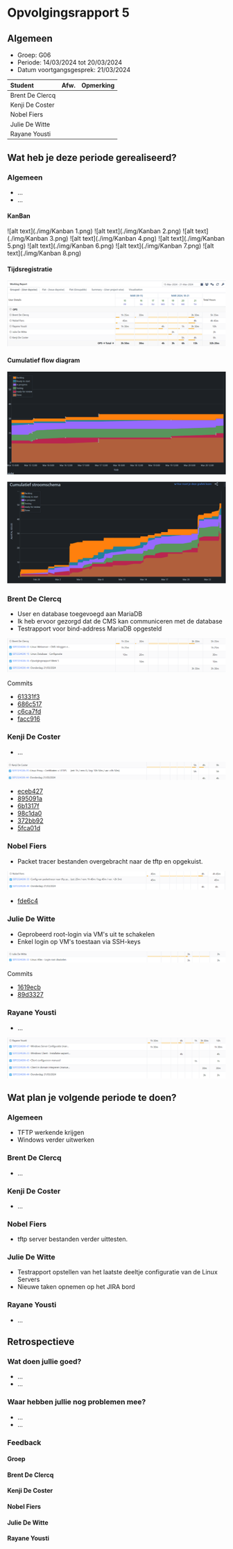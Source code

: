 # Opvolgingsrapport 5

## Algemeen

- Groep: G06
- Periode: 14/03/2024 tot 20/03/2024
- Datum voortgangsgesprek: 21/03/2024

| Student         | Afw. | Opmerking |
| :-------------- | :--: | :-------- |
| Brent De Clercq |      |           |
| Kenji De Coster |      |           |
| Nobel Fiers     |      |           |
| Julie De Witte  |      |           |
| Rayane Yousti   |      |           |

## Wat heb je deze periode gerealiseerd?

### Algemeen

- ...
- ...

#### KanBan

<!-- Voeg hier een screenshot toe van de huidige toestand van het kanban bord. -->

![alt text](./img/Kanban 1.png)
![alt text](./img/Kanban 2.png)
![alt text](./img/Kanban 3.png)
![alt text](./img/Kanban 4.png)
![alt text](./img/Kanban 5.png)
![alt text](./img/Kanban 6.png)
![alt text](./img/Kanban 7.png)
![alt text](./img/Kanban 8.png)

#### Tijdsregistratie

<!-- Voeg hier een screenshot toe van het teamoverzicht van de tijdregistratie, met totaal per student en team -->

![alt text](./img/jira.png)

#### Cumulatief flow diagram

<!-- Voeg hier een screenshot toe van het cumulatief flow diagram voor de periode van het rapport. -->

![alt text](./img/diagram.png)

<!-- Voeg hier een screenshot toe van het cumulatief flow diagram voor de volledige periode van het project. -->

![alt text](./img/cumulatief.png)

### Brent De Clercq

<!-- Voeg hier een overzicht toe van gerealiseerde taken inclusief links naar relevante commits/documenten. -->

- User en database toegevoegd aan MariaDB
- Ik heb ervoor gezorgd dat de CMS kan communiceren met de database
- Testrapport voor bind-address MariaDB opgesteld

![alt text](./img/brent.png)

Commits

- [61331f3](https://github.com/HoGentTIN/sep2324-gent-g06/commit/61331f361475edc70b148775c99500acf7038f81)
- [686c517](https://github.com/HoGentTIN/sep2324-gent-g06/commit/686c5178a34c6731b6a0dbb7ab43bb91df009b65)
- [c6ca7fd](https://github.com/HoGentTIN/sep2324-gent-g06/commit/c6ca7fd13f24982c39e371a5f7abea8353345df6)
- [facc916](https://github.com/HoGentTIN/sep2324-gent-g06/commit/facc916f7494378f0129a12a87ba5037a87b9549)

<!-- Voeg hier een screenshot van het individueel tijdregistratierapport, met overzicht van elke taak en bijhorende uren. -->

### Kenji De Coster

<!-- Voeg hier een overzicht toe van gerealiseerde taken inclusief links naar relevante commits/documenten. -->

- ...

![alt text](./img/kenji.png)

- [eceb427 ](https://github.com/HoGentTIN/sep2324-gent-g06/commit/eceb427e8ffe8fe32142737b32efcf3e230a5ac0)
- [895091a ](https://github.com/HoGentTIN/sep2324-gent-g06/commit/895091a7ab3c3f53aab915d3bf6de2334d2ec42b)
- [6b1317f ](https://github.com/HoGentTIN/sep2324-gent-g06/commit/6b1317f8e2f8a696d25c6bc83f0470dba6291e08)
- [98c1da0 ](https://github.com/HoGentTIN/sep2324-gent-g06/commit/98c1da031e6bb5a6c3b2bef4b652f2e462e6a68d)
- [372bb92 ](https://github.com/HoGentTIN/sep2324-gent-g06/commit/372bb92cc177ded508901884b7507ba77bc09b07)
- [5fca01d ](https://github.com/HoGentTIN/sep2324-gent-g06/commit/5fca01d858e6e8fbd4ec92dfa10b8eeb919760fd)
<!-- Voeg hier een screenshot van het individueel tijdregistratierapport, met overzicht van elke taak en bijhorende uren. -->

### Nobel Fiers

<!-- Voeg hier een overzicht toe van gerealiseerde taken inclusief links naar relevante commits/documenten. -->

- Packet tracer bestanden overgebracht naar de tftp en opgekuist.

![alt text](./img/nobel.png)

- [fde6c4](https://github.com/HoGentTIN/sep2324-gent-g06/commit/fde6c41136637a66f63285a866692667e08f7d96)

<!-- Voeg hier een screenshot van het individueel tijdregistratierapport, met overzicht van elke taak en bijhorende uren. -->

### Julie De Witte

<!-- Voeg hier een overzicht toe van gerealiseerde taken inclusief links naar relevante commits/documenten. -->

- Geprobeerd root-login via VM's uit te schakelen
- Enkel login op VM's toestaan via SSH-keys

![alt text](./img/julie.png)

Commits

- [1619ecb](https://github.com/HoGentTIN/sep2324-gent-g06/commit/1619ecb71702df4cb1ddae7095ee6230212cc58e)
- [89d3327](https://github.com/HoGentTIN/sep2324-gent-g06/commit/89d3327657fc178cd46c3c3698c5fa23e52cda43)

<!-- Voeg hier een screenshot van het individueel tijdregistratierapport, met overzicht van elke taak en bijhorende uren. -->

### Rayane Yousti

<!-- Voeg hier een overzicht toe van gerealiseerde taken inclusief links naar relevante commits/documenten. -->

- ...

![alt text](./img/rayane.png)

<!-- Voeg hier een screenshot van het individueel tijdregistratierapport, met overzicht van elke taak en bijhorende uren. -->

## Wat plan je volgende periode te doen?

### Algemeen

<!-- Voeg hier de doelstellingen toe voor volgende periode. -->

- TFTP werkende krijgen
- Windows verder uitwerken

### Brent De Clercq

<!-- Voeg hier de individuele doelstellingen toe voor volgende periode. -->

- ...

### Kenji De Coster

<!-- Voeg hier de individuele doelstellingen toe voor volgende periode. -->

- ...

### Nobel Fiers

<!-- Voeg hier de individuele doelstellingen toe voor volgende periode. -->

- tftp server bestanden verder uittesten.

### Julie De Witte

<!-- Voeg hier de individuele doelstellingen toe voor volgende periode. -->

- Testrapport opstellen van het laatste deeltje configuratie van de Linux Servers
- Nieuwe taken opnemen op het JIRA bord

### Rayane Yousti

<!-- Voeg hier de individuele doelstellingen toe voor volgende periode. -->

- ...

## Retrospectieve

### Wat doen jullie goed?

<!-- Voeg hier zaken toe die jullie goed doen naar het proces toe. -->

- ...
- ...

### Waar hebben jullie nog problemen mee?

<!-- Voeg hier zaken toe die volgens jullie beter kunnen naar het proces toe. -->

- ...
- ...

### Feedback

#### Groep

#### Brent De Clercq

#### Kenji De Coster

#### Nobel Fiers

#### Julie De Witte

#### Rayane Yousti
